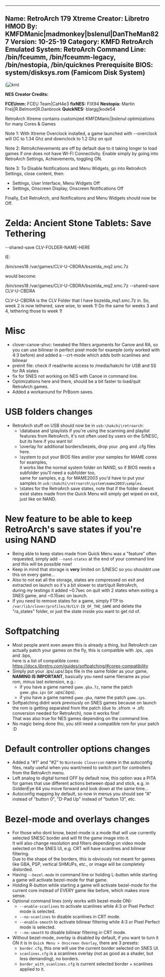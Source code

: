 -----------------------
Name: RetroArch 179 Xtreme
Creator: Libretro
HMOD By: KMFDManic|madmonkey|bslenul|DanTheMan827
Version: 10-25-19
Category: KMFD RetroArch
Emulated System: RetroArch
Command Line: /bin/fceumm, /bin/fceumm-legacy, /bin/nestopia, /bin/quicknes
Prerequisite BIOS: system/disksys.rom (Famicom Disk System)
-----------------------
(![km](https://i.imgur.com/hgWuCs4.png))

**NES Creator Credits:**

**FCEUmm:** FCEU Team|CaH4e3 **fixNES:** FIX94 
**Nestopia:** Martin Freij|R.Belmont|R.Danbrook **QuickNES:** blargg|kode54

RetroArch Xtreme contains customized KMFDManic|bslenul optimizations for many Cores & Games

Note 1: With Xtreme Overclock installed, a game launched with --overclock will OC to 1.34 Ghz and downclock to 1.2 Ghz on quit

Note 2: RetroAchievements are off by default due to it taking longer to load games if one does not have
WI-FI Connectivity.  Enable simply by going into RetroArch Settings, Achievements, toggling ON.

Note 3: To Disable Notifications and Menu Widgets, go into RetroArch Settings, close content, then:

- Settings, User Interface, Menu Widgets Off
- Settings, Onscreen Display, Onscreen Notifications Off

Finally, Exit RetroArch, and Notifications and Menu Widgets should now be Off.

# Zelda: Ancient Stone Tablets: Save Tethering

--shared-save CLV-FOLDER-NAME-HERE

IE:

/bin/snes18 /var/games/CLV-U-CBDRA/bszelda_mq2.smc.7z

would become:

/bin/snes18 /var/games/CLV-U-CBDRA/bszelda_mq2.smc.7z --shared-save CLV-U-CBDRA

CLV-U-CBDRA is the CLV Folder that I have bszelda_mq1.smc.7z in. So, week 2 is
now tethered, save wise, to week 1! Do the same for weeks 3 and 4, tethering those
to week 1!

# Misc

* clover-canoe-shvc: tweaked the filters arguments for Canoe and RA, so you can use bilinear in perfect pixel mode for example (only worked with 4:3 before) and added a --crt-mode which adds both scanlines and bilinear
* preinit file: check if read/write access to /media/hakchi for USB and SS for RA states
* fix for SNES not working on NES with Canoe in command line.
* Optimizations here and there, should be a bit faster to load/quit RetroArch games.
* Added a workaround for PrBoom saves.

# USB folders changes

* RetroArch stuff on USB should now be in `usb:\hakchi\retroarch`:
    * \database and \playlists if you're using the scanning and playlist features from RetroArch, it's not often used by users on the S/NESC, but its here if you want to!
    * \overlay for additional borders/bezels, drop your .png and .cfg files here.
    * \system to put your BIOS files and/or your samples for MAME cores for examples,  
    it works like the normal system folder on NAND, so if BIOS needs a subfolder you'll need a subfolder too,  
    same for samples, e.g. for MAME2003 you'd have to put your samples in `usb:\hakchi\retroarch\system\mame2003\samples`.
    * \states for the RetroArch save states, note that if the folder doesnt exist states made from the Quick Menu will simply get wiped on exit, just like on NAND.

# New feature to be able to keep RetroArch's save states if you're using NAND

* Being able to keep states made from Quick Menu was a "feature" often requested, simply add `--nand-states` at the end of your command line and this will be possible now!
* Keep in mind that storage is **very** limited on S/NESC so you shouldnt use this on every game...
* Also to not eat all the storage, states are compressed on exit and extracted on launch so it's a bit slower to start/quit RetroArch,  
during my testings it added ~0.7sec on quit with 2 states when exiting a SNES game, and ~0.15sec on launch.
* If you need to remove states for a game, simply FTP to `/var/lib/clover/profiles/0/CLV-ID_OF_THE_GAME` and delete the "ra_states" folder, or just the state inside you want to get rid of.

# Softpatching

* Most people arent even aware this is already a thing, but RetroArch can actually patch your games on the fly, this is compatible with .ips, .ups and .bps,  
here is a list of compatible cores: https://docs.libretro.com/guides/softpatching/#cores-compatibility
* Simply put your .ips/.ups/.bps file in the same folder as your game, **NAMING IS IMPORTANT**, basically you need same filename as your rom, minus last extension, e.g.:
    * if you have a game named `game.gba.7z`, name the patch `game.gba.ips` (or .ups/.bps).
    * if you have a game named `game.gba`, name the patch `game.ips`.
* Softpatching didnt work previously on SNES games because on launch the rom is getting separated from the patch (due to .sfrom -> .sfc conversion needed for RetroArch), now it works fine!  
That was also true for NES games depending on the command line.
* No magic being done tho, you still need a compatible rom for your patch :D

# Default controller options changes

* Added a "#1" and "#2" to `Nintendo Clovercon` name in the autoconfig files, really useful when you want/need to switch port for controllers from the RetroArch menu.
* Left analog to digital turned OFF by default now, this option was a PITA for games that use different actions between dpad and stick, e.g. in GoldenEye 64 you move forward and look down at the same time...
* Autoconfig mapping by default, so now in menus you should see "A" instead of "button 0", "D-Pad Up" instead of "button 13", etc.

# Bezel-mode and overlays changes

* For those who dont know, bezel-mode is a mode that will use currently selected SNESC border and will fit the game image into it.  
It will also change resolution and filters depending on video mode selected on the SNES UI, e.g. CRT will have scanlines and bilinear filtering.  
Due to the shape of the borders, this is obviously not meant for games like GBA, PSP, vertical SHMUPs, etc., or image will be completely distorded.
* Having `--bezel-mode` in command line or holding L-button while starting a game will activate bezel-mode for that game.
* Holding R-button while starting a game will activate bezel-mode for the current core instead of EVERY game like before, which makes more sense.
* Optional command lines (only works with bezel-mode ON):
    * `--enable-scanlines` to activate scanlines while 4:3 or Pixel Perfect mode is selected.
    * `--no-scanlines` to disable scanlines in CRT mode.
    * `--enable-smooth` to activate bilinear filtering while 4:3 or Pixel Perfect mode is selected.
    * `--no-smooth` to disable bilinear filtering in CRT mode.
* Without bezel-mode, overlay is disabled by default, if you want to turn it ON it is in `Quick Menu > Onscreen Overlay`, there are 3 presets:
    * `border.cfg`, this one will use the current border selected on SNES UI.
    * `scanlines.cfg` is a scanlines overlay (not as good as a shader, but less demanding), no borders.
    * `border_with_scanlines.cfg` is current selected border + scanlines applied to it.